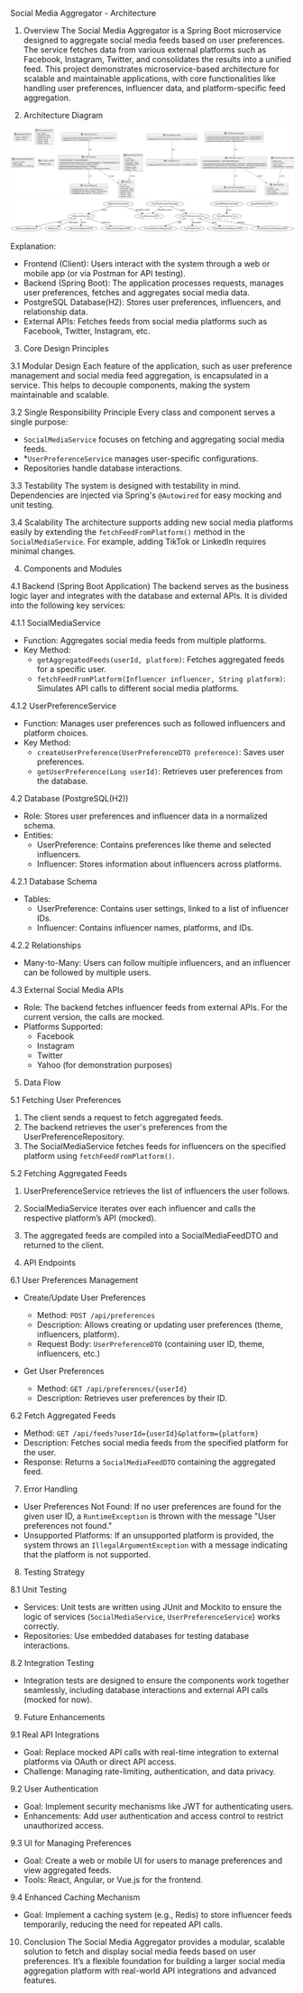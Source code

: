 Social Media Aggregator - Architecture

1. Overview
   The Social Media Aggregator is a Spring Boot microservice designed to aggregate social media feeds based on user preferences. The service fetches data from various external platforms such as Facebook, Instagram, Twitter, and consolidates the results into a unified feed. This project demonstrates microservice-based architecture for scalable and maintainable applications, with core functionalities like handling user preferences, influencer data, and platform-specific feed aggregation.

2. Architecture Diagram

![Architecture Diagram](./images/architecture.png)
![Architecture Diagram](./images/social_aggregator_architecture.png)


Explanation:
- Frontend (Client): Users interact with the system through a web or mobile app (or via Postman for API testing).
- Backend (Spring Boot): The application processes requests, manages user preferences, fetches and aggregates social media data.
- PostgreSQL Database(H2): Stores user preferences, influencers, and relationship data.
- External APIs: Fetches feeds from social media platforms such as Facebook, Twitter, Instagram, etc.





3. Core Design Principles

3.1 Modular Design
Each feature of the application, such as user preference management and social media feed aggregation, is encapsulated in a service. This helps to decouple components, making the system maintainable and scalable.

3.2 Single Responsibility Principle
Every class and component serves a single purpose:
- `SocialMediaService` focuses on fetching and aggregating social media feeds.
- *`UserPreferenceService` manages user-specific configurations.
- Repositories handle database interactions.

3.3 Testability
The system is designed with testability in mind. Dependencies are injected via Spring's `@Autowired` for easy mocking and unit testing.

3.4 Scalability
The architecture supports adding new social media platforms easily by extending the `fetchFeedFromPlatform()` method in the `SocialMediaService`. For example, adding TikTok or LinkedIn requires minimal changes.

4. Components and Modules

4.1 Backend (Spring Boot Application)
The backend serves as the business logic layer and integrates with the database and external APIs. It is divided into the following key services:

4.1.1 SocialMediaService
- Function: Aggregates social media feeds from multiple platforms.
- Key Method:
    - `getAggregatedFeeds(userId, platform)`: Fetches aggregated feeds for a specific user.
    - `fetchFeedFromPlatform(Influencer influencer, String platform)`: Simulates API calls to different social media platforms.

4.1.2 UserPreferenceService
- Function: Manages user preferences such as followed influencers and platform choices.
- Key Method:
    - `createUserPreference(UserPreferenceDTO preference)`: Saves user preferences.
    - `getUserPreference(Long userId)`: Retrieves user preferences from the database.

4.2 Database (PostgreSQL(H2))
- Role: Stores user preferences and influencer data in a normalized schema.
- Entities:
    - UserPreference: Contains preferences like theme and selected influencers.
    - Influencer: Stores information about influencers across platforms.

4.2.1 Database Schema
- Tables:
    - UserPreference: Contains user settings, linked to a list of influencer IDs.
    - Influencer: Contains influencer names, platforms, and IDs.

4.2.2 Relationships
- Many-to-Many: Users can follow multiple influencers, and an influencer can be followed by multiple users.

4.3 External Social Media APIs
- Role: The backend fetches influencer feeds from external APIs. For the current version, the calls are mocked.
- Platforms Supported:
    - Facebook
    - Instagram
    - Twitter
    - Yahoo (for demonstration purposes)

5. Data Flow

5.1 Fetching User Preferences
1. The client sends a request to fetch aggregated feeds.
2. The backend retrieves the user's preferences from the UserPreferenceRepository.
3. The SocialMediaService fetches feeds for influencers on the specified platform using `fetchFeedFromPlatform()`.

5.2 Fetching Aggregated Feeds
1. UserPreferenceService retrieves the list of influencers the user follows.
2. SocialMediaService iterates over each influencer and calls the respective platform’s API (mocked).
3. The aggregated feeds are compiled into a SocialMediaFeedDTO and returned to the client.

6. API Endpoints

6.1 User Preferences Management
- Create/Update User Preferences
    - Method: `POST /api/preferences`
    - Description: Allows creating or updating user preferences (theme, influencers, platform).
    - Request Body: `UserPreferenceDTO` (containing user ID, theme, influencers, etc.)

- Get User Preferences
    - Method: `GET /api/preferences/{userId}`
    - Description: Retrieves user preferences by their ID.

6.2 Fetch Aggregated Feeds
- Method: `GET /api/feeds?userId={userId}&platform={platform}`
- Description: Fetches social media feeds from the specified platform for the user.
- Response: Returns a `SocialMediaFeedDTO` containing the aggregated feed.

7. Error Handling
- User Preferences Not Found: If no user preferences are found for the given user ID, a `RuntimeException` is thrown with the message "User preferences not found."
- Unsupported Platforms: If an unsupported platform is provided, the system throws an `IllegalArgumentException` with a message indicating that the platform is not supported.

8. Testing Strategy

8.1 Unit Testing
- Services: Unit tests are written using JUnit and Mockito to ensure the logic of services (`SocialMediaService`, `UserPreferenceService`) works correctly.
- Repositories: Use embedded databases for testing database interactions.

8.2 Integration Testing
- Integration tests are designed to ensure the components work together seamlessly, including database interactions and external API calls (mocked for now).

9. Future Enhancements

9.1 Real API Integrations
- Goal: Replace mocked API calls with real-time integration to external platforms via OAuth or direct API access.
- Challenge: Managing rate-limiting, authentication, and data privacy.

9.2 User Authentication
- Goal: Implement security mechanisms like JWT for authenticating users.
- Enhancements: Add user authentication and access control to restrict unauthorized access.

9.3 UI for Managing Preferences
- Goal: Create a web or mobile UI for users to manage preferences and view aggregated feeds.
- Tools: React, Angular, or Vue.js for the frontend.

9.4 Enhanced Caching Mechanism
- Goal: Implement a caching system (e.g., Redis) to store influencer feeds temporarily, reducing the need for repeated API calls.

10. Conclusion
    The Social Media Aggregator provides a modular, scalable solution to fetch and display social media feeds based on user preferences. It’s a flexible foundation for building a larger social media aggregation platform with real-world API integrations and advanced features.

